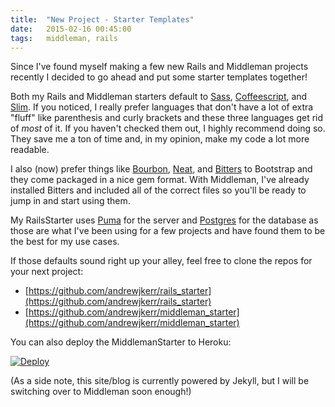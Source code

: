 ```yaml
---
title:  "New Project - Starter Templates"
date:   2015-02-16 00:45:00
tags:   middleman, rails
---
```


Since I've found myself making a few new Rails and Middleman projects recently I decided to go ahead and put some starter templates together!

Both my Rails and Middleman starters default to [Sass](http://sass-lang.com/), [Coffeescript](http://coffeescript.org/), and [Slim](http://slim-lang.com/). If you noticed, I really prefer languages that don't have a lot of extra "fluff" like parenthesis and curly brackets and these three languages get rid of _most_ of it. If you haven't checked them out, I highly recommend doing so. They save me a ton of time and, in my opinion, make my code a lot more readable.

I also (now) prefer things like [Bourbon](http://bourbon.io/), [Neat](http://neat.bourbon.io/), and [Bitters](http://bitters.bourbon.io/) to Bootstrap and they come packaged in a nice gem format. With Middleman, I've already installed Bitters and included all of the correct files so you'll be ready to jump in and start using them.

My RailsStarter uses [Puma](https://github.com/puma/puma) for the server and [Postgres](http://www.postgresql.org/) for the database as those are what I've been using for a few projects and have found them to be the best for my use cases.

If those defaults sound right up your alley, feel free to clone the repos for your next project:

- [https://github.com/andrewjkerr/rails_starter](https://github.com/andrewjkerr/rails_starter)
- [https://github.com/andrewjkerr/middleman_starter](https://github.com/andrewjkerr/middleman_starter)

You can also deploy the MiddlemanStarter to Heroku:

[![Deploy](https://www.herokucdn.com/deploy/button.png)](https://heroku.com/deploy?template=https://github.com/andrewjkerr/middleman_starter)

(As a side note, this site/blog is currently powered by Jekyll, but I will be switching over to Middleman soon enough!)